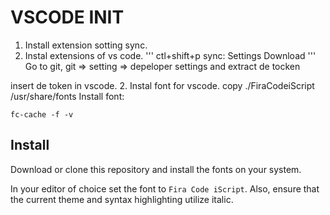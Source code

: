 # VSCODE __INIT__

1. Install extension sotting sync.
2. Instal extensions of vs code. 
''' 
ctl+shift+p
sync: Settings Download
'''
Go to git, git => setting => depeloper settings and extract de tocken

insert de token in vscode.
2. Instal font for vscode.
copy ./FiraCodeiScript /usr/share/fonts
Install font:
```
fc-cache -f -v
```

## Install

Download or clone this repository and install the fonts on your system.

In your editor of choice set the font to `Fira Code iScript`.  Also, ensure that the current theme and syntax highlighting utilize italic.


